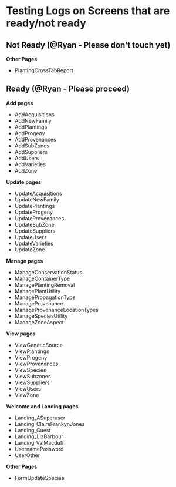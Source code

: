 # Testing Logs on Screens that are ready/not ready

## Not Ready (@Ryan - Please don't touch yet)
**Other Pages**
- PlantingCrossTabReport

## Ready (@Ryan - Please proceed)
**Add pages**
- AddAcquisitions 
- AddNewFamily
- AddPlantings
- AddProgeny
- AddProvenances
- AddSubZones
- AddSuppliers
- AddUsers
- AddVarieties
- AddZone
  
**Update pages**
- UpdateAcquisitions
- UpdateNewFamily 
- UpdatePlantings
- UpdateProgeny
- UpdateProvenances
- UpdateSubZone
- UpdateSuppliers
- UpdateUsers
- UpdateVarieties
- UpdateZone

**Manage pages**
- ManageConservationStatus
- ManageContainerType
- ManagePlantingRemoval
- ManagePlantUtility
- ManagePropagationType
- ManageProvenance
- ManageProvenanceLocationTypes
- ManageSpeciesUtility
- ManageZoneAspect
  
**View pages**
- ViewGeneticSource
- ViewPlantings
- ViewProgeny
- ViewProvenances
- ViewSpecies
- ViewSubzones
- ViewSuppliers
- ViewUsers
- ViewZone
  
**Welcome and Landing pages**
- Landing_ASuperuser
- Landing_ClaireFrankynJones
- Landing_Guest
- Landing_LizBarbour
- Landing_ValMacduff
- UsernamePassword
- UserOther

**Other Pages**
- FormUpdateSpecies
